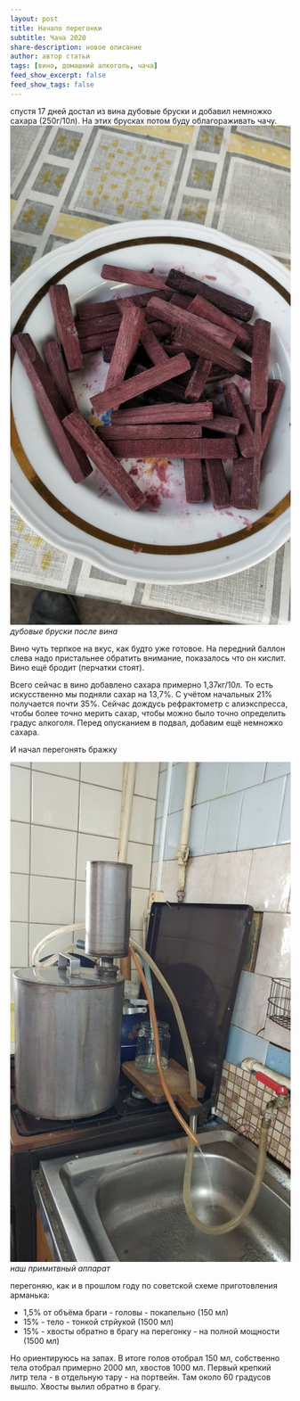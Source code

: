 ```yaml
---
layout: post
title: Начало перегонки
subtitle: Чача 2020
share-description: новое описание
author: автор статьи
tags: [вино, домашний алкоголь, чача]
feed_show_excerpt: false
feed_show_tags: false
---
```

спустя 17 дней достал из вина дубовые бруски и добавил немножко сахара (250г/10л). На этих брусках потом буду облагораживать чачу.
![](/assets/img/alco/06oakbars.jpg)
*дубовые бруски после вина*

Вино чуть терпкое на вкус, как будто уже готовое. На передний баллон слева надо пристальнее обратить внимание, показалось что он кислит. Вино ещё бродит (перчатки стоят).

Всего сейчас в вино добавлено сахара примерно 1,37кг/10л. То есть искусственно мы подняли сахар на 13,7%. С учётом начальных 21% получается почти 35%.
Сейчас дождусь рефрактометр с алиэкспресса, чтобы более точно мерить сахар, чтобы можно было точно определить градус алкоголя.
Перед опусканием в подвал, добавим ещё немножко сахара.

И начал перегонять бражку

![](/assets/img/alco/06apparatus.jpg)
*наш примитвный аппарат*

перегоняю, как и в прошлом году по советской схеме приготовления арманька:
- 1,5% от объёма браги - головы - покапельно (150 мл)  
- 15% - тело - тонкой стрйукой (1500 мл)  
- 15% - хвосты обратно в брагу на перегонку - на полной мощности (1500 мл)

Но ориентируюсь на запах. В итоге голов отобрал 150 мл, собственно тела отобрал примерно 2000 мл, хвостов 1000 мл.
Первый крепкий литр тела - в отдельную тару - на портвейн. Там около 60 градусов вышло.
Хвосты вылил обратно в брагу.
